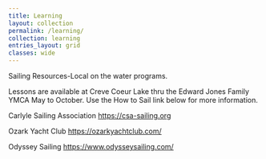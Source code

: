 ```yaml
---
title: Learning
layout: collection
permalink: /learning/
collection: learning
entries_layout: grid
classes: wide
---
```

Sailing Resources-Local on the water programs.

Lessons are available at Creve Coeur Lake thru the Edward Jones Family YMCA May to October. Use the How to Sail link below for more information.

Carlyle Sailing Association https://csa-sailing.org

Ozark Yacht Club https://ozarkyachtclub.com/

Odyssey Sailing https://www.odysseysailing.com/



